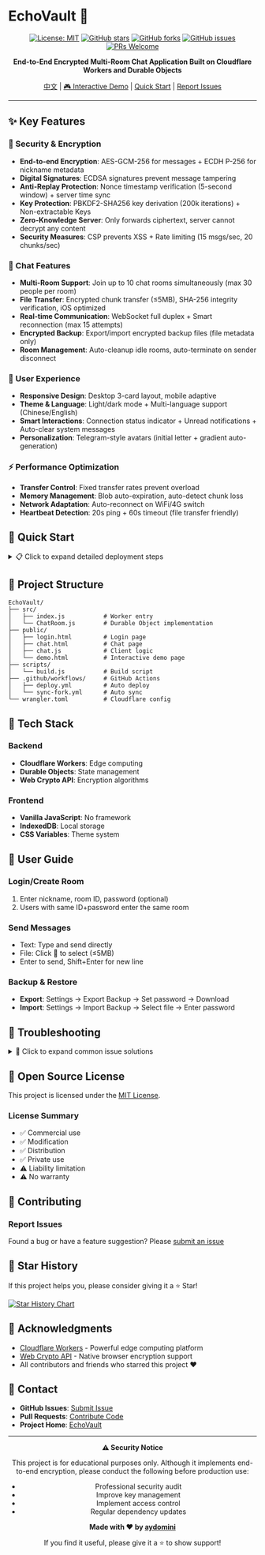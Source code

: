 # EchoVault 🔐

<div align="center">

[![License: MIT](https://img.shields.io/badge/License-MIT-yellow.svg)](https://opensource.org/licenses/MIT)
[![GitHub stars](https://img.shields.io/github/stars/aydomini/EchoVault?style=social)](https://github.com/aydomini/EchoVault/stargazers)
[![GitHub forks](https://img.shields.io/github/forks/aydomini/EchoVault?style=social)](https://github.com/aydomini/EchoVault/network/members)
[![GitHub issues](https://img.shields.io/github/issues/aydomini/EchoVault)](https://github.com/aydomini/EchoVault/issues)
[![PRs Welcome](https://img.shields.io/badge/PRs-welcome-brightgreen.svg)](https://github.com/aydomini/EchoVault/pulls)

**End-to-End Encrypted Multi-Room Chat Application Built on Cloudflare Workers and Durable Objects**

[中文](README.md) | [🎮 Interactive Demo](https://aydomini.github.io/EchoVault/) | [Quick Start](#-quick-start) | [Report Issues](https://github.com/aydomini/EchoVault/issues)

</div>

---

## ✨ Key Features

### 🔐 Security & Encryption
- **End-to-end Encryption**: AES-GCM-256 for messages + ECDH P-256 for nickname metadata
- **Digital Signatures**: ECDSA signatures prevent message tampering
- **Anti-Replay Protection**: Nonce timestamp verification (5-second window) + server time sync
- **Key Protection**: PBKDF2-SHA256 key derivation (200k iterations) + Non-extractable Keys
- **Zero-Knowledge Server**: Only forwards ciphertext, server cannot decrypt any content
- **Security Measures**: CSP prevents XSS + Rate limiting (15 msgs/sec, 20 chunks/sec)

### 💬 Chat Features
- **Multi-Room Support**: Join up to 10 chat rooms simultaneously (max 30 people per room)
- **File Transfer**: Encrypted chunk transfer (≤5MB), SHA-256 integrity verification, iOS optimized
- **Real-time Communication**: WebSocket full duplex + Smart reconnection (max 15 attempts)
- **Encrypted Backup**: Export/import encrypted backup files (file metadata only)
- **Room Management**: Auto-cleanup idle rooms, auto-terminate on sender disconnect

### 🎨 User Experience
- **Responsive Design**: Desktop 3-card layout, mobile adaptive
- **Theme & Language**: Light/dark mode + Multi-language support (Chinese/English)
- **Smart Interactions**: Connection status indicator + Unread notifications + Auto-clear system messages
- **Personalization**: Telegram-style avatars (initial letter + gradient auto-generation)

### ⚡ Performance Optimization
- **Transfer Control**: Fixed transfer rates prevent overload
- **Memory Management**: Blob auto-expiration, auto-detect chunk loss
- **Network Adaptation**: Auto-reconnect on WiFi/4G switch
- **Heartbeat Detection**: 20s ping + 60s timeout (file transfer friendly)

## 🚀 Quick Start

<details>
<summary>📋 Click to expand detailed deployment steps</summary>

### Local Development
```bash
npm install
npm run dev
```
Visit `http://localhost:8787`

### Automated Deployment (Recommended)

**Step 1: Get Cloudflare Credentials**
1. Login to [Cloudflare Dashboard](https://dash.cloudflare.com/)
2. Get your `API Token` and `Account ID`

**Step 2: Configure GitHub Secrets**
In repository Settings → Secrets, add:
- `CLOUDFLARE_API_TOKEN`: Your API Token
- `CLOUDFLARE_ACCOUNT_ID`: Your Account ID

**Step 3: Push Code to Auto Deploy**
```bash
git add .
git commit -m "deploy"
git push origin main
```

### Manual Deployment
```bash
npm run deploy
```

</details>

## 📁 Project Structure

```
EchoVault/
├── src/
│   ├── index.js           # Worker entry
│   └── ChatRoom.js        # Durable Object implementation
├── public/
│   ├── login.html         # Login page
│   ├── chat.html          # Chat page
│   ├── chat.js            # Client logic
│   └── demo.html          # Interactive demo page
├── scripts/
│   └── build.js           # Build script
├── .github/workflows/     # GitHub Actions
│   ├── deploy.yml         # Auto deploy
│   └── sync-fork.yml      # Auto sync
└── wrangler.toml          # Cloudflare config
```

## 🔧 Tech Stack

### Backend
- **Cloudflare Workers**: Edge computing
- **Durable Objects**: State management
- **Web Crypto API**: Encryption algorithms

### Frontend
- **Vanilla JavaScript**: No framework
- **IndexedDB**: Local storage
- **CSS Variables**: Theme system


## 📱 User Guide

### Login/Create Room
1. Enter nickname, room ID, password (optional)
2. Users with same ID+password enter the same room

### Send Messages
- Text: Type and send directly
- File: Click 📎 to select (≤5MB)
- Enter to send, Shift+Enter for new line

### Backup & Restore
- **Export**: Settings → Export Backup → Set password → Download
- **Import**: Settings → Import Backup → Select file → Enter password

## 🐛 Troubleshooting

<details>
<summary>🔧 Click to expand common issue solutions</summary>

### Deployment Related

**Deploy Failed: Authentication error**
- Check if `CLOUDFLARE_API_TOKEN` is correct
- Confirm token has Workers edit permission

**Deploy Failed: Account not found**
- Check if `CLOUDFLARE_ACCOUNT_ID` is correct

**Fork Sync Failed: Permission denied**
- `Settings` → `Actions` → Enable `Read and write permissions`

### Application Related

**WebSocket Connection Failed**
- Ensure using HTTPS/WSS
- Check Cloudflare binding configuration

**Message Decryption Failed**
- Confirm room password is correct
- Users with different passwords cannot communicate

**File Transfer Failed**
- File must be < 5MB
- Check network stability

**Rate Limit Alert**
- Sending too fast (>15 msg/s)
- Wait a moment and retry

</details>

## 📄 Open Source License

This project is licensed under the [MIT License](LICENSE).

### License Summary
- ✅ Commercial use
- ✅ Modification
- ✅ Distribution
- ✅ Private use
- ⚠️ Liability limitation
- ⚠️ No warranty

## 🤝 Contributing

### Report Issues
Found a bug or have a feature suggestion? Please [submit an issue](https://github.com/aydomini/EchoVault/issues)

## 🌟 Star History

If this project helps you, please consider giving it a ⭐️ Star!

[![Star History Chart](https://api.star-history.com/svg?repos=aydomini/EchoVault&type=Date)](https://star-history.com/#aydomini/EchoVault&Date)

## 🙏 Acknowledgments

- [Cloudflare Workers](https://workers.cloudflare.com/) - Powerful edge computing platform
- [Web Crypto API](https://developer.mozilla.org/en-US/docs/Web/API/Web_Crypto_API) - Native browser encryption support
- All contributors and friends who starred this project ❤️

## 📮 Contact

- **GitHub Issues**: [Submit Issue](https://github.com/aydomini/EchoVault/issues)
- **Pull Requests**: [Contribute Code](https://github.com/aydomini/EchoVault/pulls)
- **Project Home**: [EchoVault](https://github.com/aydomini/EchoVault)

---

<div align="center">

**⚠️ Security Notice**

This project is for educational purposes only. Although it implements end-to-end encryption, please conduct the following before production use:
- Professional security audit
- Improve key management
- Implement access control
- Regular dependency updates

**Made with ❤️ by [aydomini](https://github.com/aydomini)**

If you find it useful, please give it a ⭐️ to show support!

</div>
